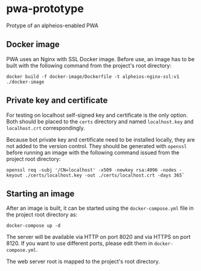 # pwa-prototype
Protype of an alpheios-enabled PWA

## Docker image
PWA uses an Nginx with SSL Docker image. Before use, an image has to be built with the following command from 
the project's root directory:
```
docker build -f docker-image/Dockerfile -t alpheios-nginx-ssl:v1 ./docker-image

```

## Private key and certificate
For testing on localhost self-signed key and certificate is the only option. Both should be placed to the `certs`
directory and named `localhost.key` and `localhost.crt` correspondingly.

Because bot private key and certificate need to be installed locally, they are not added to the version control.
They should be generated with `openssl` before running an image with the following command issued from the
project root directory:
```
openssl req -subj '/CN=localhost' -x509 -newkey rsa:4096 -nodes -keyout ./certs/localhost.key -out ./certs/localhost.crt -days 365`
```

## Starting an image
After an image is built, it can be started using the `docker-compose.yml` file in the project root directory as:
```
docker-compose up -d
```
The server will be available via HTTP on port 8020 and via HTTPS on port 8120. If you want to use different ports,
please edit them in `docker-compose.yml`.

The web server root is mapped to the project's root directory.